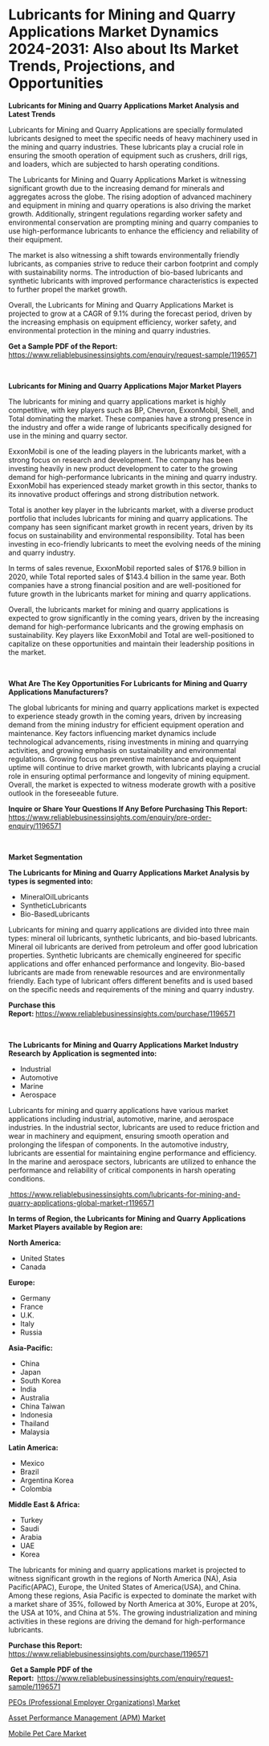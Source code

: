 <p><h1>Lubricants for Mining and Quarry Applications Market Dynamics 2024-2031: Also about Its Market Trends, Projections, and Opportunities</h1></p><p><strong>Lubricants for Mining and Quarry Applications Market Analysis and Latest Trends</strong></p>
<p><p>Lubricants for Mining and Quarry Applications are specially formulated lubricants designed to meet the specific needs of heavy machinery used in the mining and quarry industries. These lubricants play a crucial role in ensuring the smooth operation of equipment such as crushers, drill rigs, and loaders, which are subjected to harsh operating conditions.</p><p>The Lubricants for Mining and Quarry Applications Market is witnessing significant growth due to the increasing demand for minerals and aggregates across the globe. The rising adoption of advanced machinery and equipment in mining and quarry operations is also driving the market growth. Additionally, stringent regulations regarding worker safety and environmental conservation are prompting mining and quarry companies to use high-performance lubricants to enhance the efficiency and reliability of their equipment.</p><p>The market is also witnessing a shift towards environmentally friendly lubricants, as companies strive to reduce their carbon footprint and comply with sustainability norms. The introduction of bio-based lubricants and synthetic lubricants with improved performance characteristics is expected to further propel the market growth.</p><p>Overall, the Lubricants for Mining and Quarry Applications Market is projected to grow at a CAGR of 9.1% during the forecast period, driven by the increasing emphasis on equipment efficiency, worker safety, and environmental protection in the mining and quarry industries.</p></p>
<p><strong>Get a Sample PDF of the Report:&nbsp;</strong> <a href="https://www.reliablebusinessinsights.com/enquiry/request-sample/1196571">https://www.reliablebusinessinsights.com/enquiry/request-sample/1196571</a></p>
<p>&nbsp;</p>
<p><strong>Lubricants for Mining and Quarry Applications Major Market Players</strong></p>
<p><p>The lubricants for mining and quarry applications market is highly competitive, with key players such as BP, Chevron, ExxonMobil, Shell, and Total dominating the market. These companies have a strong presence in the industry and offer a wide range of lubricants specifically designed for use in the mining and quarry sector.</p><p>ExxonMobil is one of the leading players in the lubricants market, with a strong focus on research and development. The company has been investing heavily in new product development to cater to the growing demand for high-performance lubricants in the mining and quarry industry. ExxonMobil has experienced steady market growth in this sector, thanks to its innovative product offerings and strong distribution network.</p><p>Total is another key player in the lubricants market, with a diverse product portfolio that includes lubricants for mining and quarry applications. The company has seen significant market growth in recent years, driven by its focus on sustainability and environmental responsibility. Total has been investing in eco-friendly lubricants to meet the evolving needs of the mining and quarry industry.</p><p>In terms of sales revenue, ExxonMobil reported sales of $176.9 billion in 2020, while Total reported sales of $143.4 billion in the same year. Both companies have a strong financial position and are well-positioned for future growth in the lubricants market for mining and quarry applications.</p><p>Overall, the lubricants market for mining and quarry applications is expected to grow significantly in the coming years, driven by the increasing demand for high-performance lubricants and the growing emphasis on sustainability. Key players like ExxonMobil and Total are well-positioned to capitalize on these opportunities and maintain their leadership positions in the market.</p></p>
<p>&nbsp;</p>
<p><strong>What Are The Key Opportunities For Lubricants for Mining and Quarry Applications Manufacturers?</strong></p>
<p><p>The global lubricants for mining and quarry applications market is expected to experience steady growth in the coming years, driven by increasing demand from the mining industry for efficient equipment operation and maintenance. Key factors influencing market dynamics include technological advancements, rising investments in mining and quarrying activities, and growing emphasis on sustainability and environmental regulations. Growing focus on preventive maintenance and equipment uptime will continue to drive market growth, with lubricants playing a crucial role in ensuring optimal performance and longevity of mining equipment. Overall, the market is expected to witness moderate growth with a positive outlook in the foreseeable future.</p></p>
<p><strong>Inquire or Share Your Questions If Any Before Purchasing This Report:</strong> <a href="https://www.reliablebusinessinsights.com/enquiry/pre-order-enquiry/1196571">https://www.reliablebusinessinsights.com/enquiry/pre-order-enquiry/1196571</a></p>
<p>&nbsp;</p>
<p><strong>Market Segmentation</strong></p>
<p><strong>The Lubricants for Mining and Quarry Applications Market Analysis by types is segmented into:</strong></p>
<p><ul><li>MineralOilLubricants</li><li>SyntheticLubricants</li><li>Bio-BasedLubricants</li></ul></p>
<p><p>Lubricants for mining and quarry applications are divided into three main types: mineral oil lubricants, synthetic lubricants, and bio-based lubricants. Mineral oil lubricants are derived from petroleum and offer good lubrication properties. Synthetic lubricants are chemically engineered for specific applications and offer enhanced performance and longevity. Bio-based lubricants are made from renewable resources and are environmentally friendly. Each type of lubricant offers different benefits and is used based on the specific needs and requirements of the mining and quarry industry.</p></p>
<p><strong>Purchase this Report:&nbsp;</strong><a href="https://www.reliablebusinessinsights.com/purchase/1196571">https://www.reliablebusinessinsights.com/purchase/1196571</a></p>
<p>&nbsp;</p>
<p><strong>The Lubricants for Mining and Quarry Applications Market Industry Research by Application is segmented into:</strong></p>
<p><ul><li>Industrial</li><li>Automotive</li><li>Marine</li><li>Aerospace</li></ul></p>
<p><p>Lubricants for mining and quarry applications have various market applications including industrial, automotive, marine, and aerospace industries. In the industrial sector, lubricants are used to reduce friction and wear in machinery and equipment, ensuring smooth operation and prolonging the lifespan of components. In the automotive industry, lubricants are essential for maintaining engine performance and efficiency. In the marine and aerospace sectors, lubricants are utilized to enhance the performance and reliability of critical components in harsh operating conditions.</p></p>
<p><a href="https://www.reliablebusinessinsights.com/lubricants-for-mining-and-quarry-applications-global-market-r1196571">&nbsp;https://www.reliablebusinessinsights.com/lubricants-for-mining-and-quarry-applications-global-market-r1196571</a></p>
<p><strong>In terms of Region, the Lubricants for Mining and Quarry Applications Market Players available by Region are:</strong></p>
<p>
    <p> <strong> North America: </strong>
        <ul>
            <li>United States</li>
            <li>Canada</li>
        </ul>
        </p> 
    <p> <strong> Europe: </strong>
        <ul>
            <li>Germany</li>
            <li>France</li>
            <li>U.K.</li>
            <li>Italy</li>
            <li>Russia</li>
        </ul>
        </p> 
    <p> <strong> Asia-Pacific: </strong>
        <ul>
            <li>China</li>
            <li>Japan</li>
            <li>South Korea</li>
            <li>India</li>
            <li>Australia</li>
            <li>China Taiwan</li>
            <li>Indonesia</li>
            <li>Thailand</li>
            <li>Malaysia</li>
        </ul>
        </p> 
    <p> <strong> Latin America: </strong>
        <ul>
            <li>Mexico</li>
            <li>Brazil</li>
            <li>Argentina Korea</li>
            <li>Colombia</li>
        </ul>
        </p> 
    <p> <strong> Middle East & Africa: </strong>
        <ul>
            <li>Turkey</li>
            <li>Saudi</li>
            <li>Arabia</li>
            <li>UAE</li>
            <li>Korea</li>
        </ul>
    </p>
    </p>
<p><p>The lubricants for mining and quarry applications market is projected to witness significant growth in the regions of North America (NA), Asia Pacific(APAC), Europe, the United States of America(USA), and China. Among these regions, Asia Pacific is expected to dominate the market with a market share of 35%, followed by North America at 30%, Europe at 20%, the USA at 10%, and China at 5%. The growing industrialization and mining activities in these regions are driving the demand for high-performance lubricants.</p></p>
<p><strong>Purchase this Report: </strong><a href="https://www.reliablebusinessinsights.com/purchase/1196571">https://www.reliablebusinessinsights.com/purchase/1196571</a></p>
<p>&nbsp;<strong>Get a Sample PDF of the Report:&nbsp;&nbsp;</strong><a href="https://www.reliablebusinessinsights.com/enquiry/request-sample/1196571">https://www.reliablebusinessinsights.com/enquiry/request-sample/1196571</a></p>
<p><strong></strong></p>
<p><p><a href="https://medium.com/@eltaoberts/peos-professional-employer-organizations-market-size-share-trends-analysis-report-by-product-05cbbb21a0f3">PEOs (Professional Employer Organizations) Market</a></p><p><a href="https://medium.com/@scottroberts2661/asset-performance-management-apm-market-size-market-segmentation-market-trends-and-growth-fe1a27b24b51">Asset Performance Management (APM) Market</a></p><p><a href="https://issuu.com/reportprime-2/docs/mobile-pet-care-market-size-2030.pptx">Mobile Pet Care Market</a></p></p>